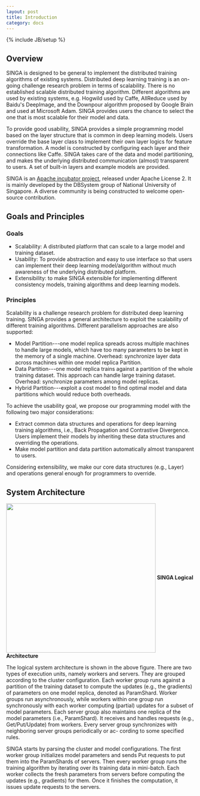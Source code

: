 ```yaml
---
layout: post
title: Introduction
category: docs
---
```

{% include JB/setup %}


## Overview
SINGA is designed to be general to implement the distributed training
algorithms of existing systems. Distributed deep learning training is an on-
going challenge research problem in terms of scalability.  There is no
established scalable distributed training algorithm. Different algorithms are
used by existing systems, e.g. Hogwild used by Caffe, AllReduce used by Baidu's
DeepImage, and the Downpour algorithm proposed by Google Brain and used at
Microsoft Adam. SINGA provides users the chance to select the one that is most scalable for
their model and data.

To provide good usability, SINGA provides a simple programming model based on
the layer structure that is common in deep learning models. Users override
the base layer class to implement their own layer logics for feature
transformation. A model is constructed by configuring each layer and their
connections like Caffe. SINGA takes care of the data and model partitioning,
and makes the underlying distributed communication (almost) transparent to
users. A set of built-in layers and example models are provided.

SINGA is an [Apache incubator project](http://singa.incubator.apache.org/),
released under Apache License 2. It is mainly developed by the DBSystem group
of National University of Singapore. A diverse community is being constructed
to welcome open-source contribution.
<!--
SINGA is a distributed deep learning platform, for training large-scale deep
learning models. Our design is driven by two key observations. First, the
structures and training algorithms of deep learning models can be expressed
using simple abstractions, e.g., the layer. SINGA allows users
to write their own training algorithms by exposing intuitive programming abstractions
and hiding complex details pertaining distributed execution of the training.
Specifically, our programming model consists of data objects (layer and network)
that define the model, and of computation functions over the data objects. Our
second observation is that there are multiple approaches to partitioning the model
and the training data onto multiple machines to achieve model parallelism, data
parallelism or both. Each approach incurs different communication and synchronization
overhead which directly affects the system’s scalability. We analyze the fundamental
trade-offs of existing parallelism approaches, and propose an optimization algorithm
that generates the parallelism scheme with minimal overhead.
-->

## Goals and Principles

### Goals
* Scalability: A distributed platform that can scale to a large model and training
    dataset.
* Usability: To provide abstraction and easy to use interface so that users can
    implement their deep learning model/algorithm without much awareness of the
    underlying distributed platform.
* Extensibility: to make SINGA extensible for implementing different consistency
    models, training algorithms and deep learning models.

### Principles
Scalability is a challenge research problem for distributed deep learning
training. SINGA provides a general architecture to exploit the scalability of
different training algorithms. Different parallelism approaches are also
supported:

* Model Partition---one model replica spreads across multiple machines to handle large
    models, which have too many parameters to be kept in the memory of a single machine.
    Overhead: synchronize layer data across machines within one model replica Partition.
* Data Partition---one model replica trains against a partition of the whole training dataset.
    This approach can handle large training dataset.
    Overhead: synchronize parameters among model replicas.
* Hybrid Partition---exploit a cost model to find optimal model and data partitions which
    would reduce both overheads.

To achieve the usability goal, we propose our programming model with the following
two major considerations:

* Extract common data structures and operations for deep learning training algorithms, i.e.,
    Back Propagation and Contrastive Divergence. Users implement their models by
    inheriting these data structures and overriding the operations.
* Make model partition and data partition automatically almost transparent to
users.

Considering extensibility, we make our core data structures (e.g., Layer) and operations general enough
for programmers to override.

## System Architecture
<img src="{{ BASE_PATH }}/assets/image/arch.png" align="center" width="400px"/>
<span><strong>SINGA Logical Architecture</strong></span>

The logical system architecture is shown in the above figure. There are two
types of execution units, namely workers and servers.  They are grouped
according to the cluster configuration.  Each worker group runs against a
partition of the training dataset to compute the updates (e.g., the gradients)
of parameters on one model replica, denoted as ParamShard.  Worker groups run
asynchronously, while workers within one group run synchronously with each
worker computing (partial) updates for a subset of model parameters. Each
server group also maintains one replica of the model parameters
(i.e., ParamShard). It receives and handles requests (e.g.,
Get/Put/Update) from workers. Every server group synchronizes with neighboring server groups periodically or ac-
cording to some specified rules.

SINGA starts by parsing the cluster and model configurations. The first worker
group initializes model parameters and sends Put requests to put them into the
ParamShards of servers. Then every worker group runs the training algorithm by
iterating over its training data in mini-batch.  Each worker collects the fresh
parameters from servers before computing the updates (e.g., gradients) for
them. Once it finishes the computation, it issues update requests to the
servers.
